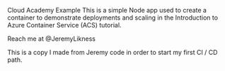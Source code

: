 Cloud Academy Example
This is a simple Node app used to create a container to demonstrate deployments and scaling in the Introduction to Azure Container Service (ACS) tutorial.

Reach me at @JeremyLikness

This is a copy I made from Jeremy code in order to start my first CI / CD path.
